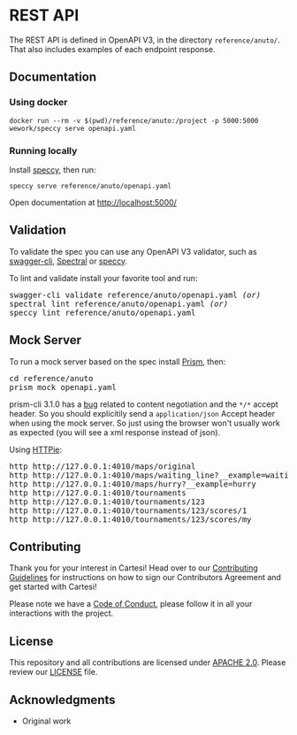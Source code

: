 # REST API

The REST API is defined in OpenAPI V3, in the directory `reference/anuto/`.
That also includes examples of each endpoint response.

## Documentation

### Using docker

    docker run --rm -v $(pwd)/reference/anuto:/project -p 5000:5000 wework/speccy serve openapi.yaml

### Running locally

Install [speccy](http://speccy.io), then run:

    speccy serve reference/anuto/openapi.yaml

Open documentation at [http://localhost:5000/](http://localhost:5000/)

## Validation

To validate the spec you can use any OpenAPI V3 validator, such as [swagger-cli](https://apitools.dev/swagger-cli/), [Spectral](https://stoplight.io/open-source/spectral/) or [speccy](http://speccy.io).

To lint and validate install your favorite tool and run:

<pre>
swagger-cli validate reference/anuto/openapi.yaml <i>(or)</i>
spectral lint reference/anuto/openapi.yaml <i>(or)</i>
speccy lint reference/anuto/openapi.yaml
</pre>

## Mock Server

To run a mock server based on the spec install [Prism](https://stoplight.io/prism), then:

<pre>
cd reference/anuto
prism mock openapi.yaml
</pre>

prism-cli 3.1.0 has a [bug](https://github.com/stoplightio/prism/pull/578) related to content negotiation and the `*/*` accept header. So you should explicitily send a `application/json` Accept header when using the mock server. So just using the browser won't usually work as expected (you will see a xml response instead of json).

Using [HTTPie](https://httpie.org):

<pre>
http http://127.0.0.1:4010/maps/original
http http://127.0.0.1:4010/maps/waiting_line?__example=waiting_line
http http://127.0.0.1:4010/maps/hurry?__example=hurry
http http://127.0.0.1:4010/tournaments
http http://127.0.0.1:4010/tournaments/123
http http://127.0.0.1:4010/tournaments/123/scores/1
http http://127.0.0.1:4010/tournaments/123/scores/my
</pre>

## Contributing

Thank you for your interest in Cartesi! Head over to our [Contributing Guidelines](CONTRIBUTING.md) for instructions on how to sign our Contributors Agreement and get started with Cartesi!

Please note we have a [Code of Conduct](CODE_OF_CONDUCT.md), please follow it in all your interactions with the project.

## License

This repository and all contributions are licensed under
[APACHE 2.0](https://www.apache.org/licenses/LICENSE-2.0). Please review our [LICENSE](LICENSE) file.

## Acknowledgments

- Original work
